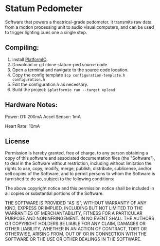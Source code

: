 # Statum Pedometer

Software that powers a theatrical-grade pedometer. It transmits raw data from a
motion processing unit to audio visual computers, and can be used to trigger lighting
cues one a single step.


## Compiling:

1. Install [PlatformIO](https://docs.platformio.org/en/latest/installation.html).
2. Download or git clone statum-ped source code.
3. Open a terminal and navigate to the source code location.
4. Copy the config template `$cp configuration-template.h configuration.h`
5. Edit the configuration.h as necessary.
6. Build the project: `$platformio run --target upload`


## Hardware Notes:
Power:
D1: 200mA
Accel Sensor: 1mA

Heart Rate: 10mA


## License

Permission is hereby granted, free of charge, to any person obtaining a copy of
this software and associated documentation files (the "Software"), to deal in
the Software without restriction, including without limitation the rights to
use, copy, modify, merge, publish, distribute, sublicense, and/or sell copies of
the Software, and to permit persons to whom the Software is furnished to do so,
subject to the following conditions:

The above copyright notice and this permission notice shall be included in all
copies or substantial portions of the Software.

THE SOFTWARE IS PROVIDED "AS IS", WITHOUT WARRANTY OF ANY KIND, EXPRESS OR
IMPLIED, INCLUDING BUT NOT LIMITED TO THE WARRANTIES OF MERCHANTABILITY, FITNESS
FOR A PARTICULAR PURPOSE AND NONINFRINGEMENT. IN NO EVENT SHALL THE AUTHORS OR
COPYRIGHT HOLDERS BE LIABLE FOR ANY CLAIM, DAMAGES OR OTHER LIABILITY, WHETHER
IN AN ACTION OF CONTRACT, TORT OR OTHERWISE, ARISING FROM, OUT OF OR IN
CONNECTION WITH THE SOFTWARE OR THE USE OR OTHER DEALINGS IN THE SOFTWARE.

